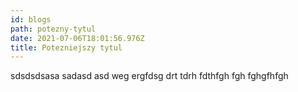 ```yaml
---
id: blogs
path: potezny-tytul
date: 2021-07-06T18:01:56.976Z
title: Potezniejszy tytul
---
```


sdsdsdsasa sadasd asd weg ergfdsg drt tdrh fdthfgh fgh fghgfhfgh
